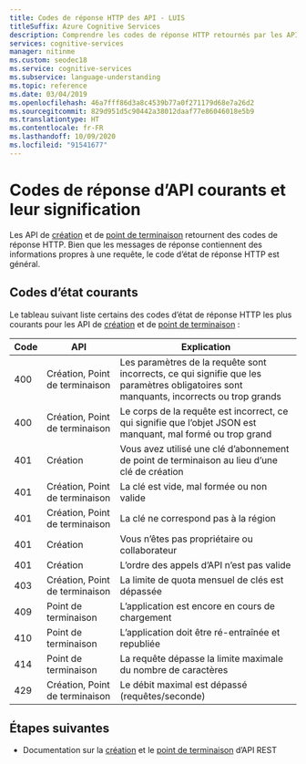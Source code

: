 ```yaml
---
title: Codes de réponse HTTP des API - LUIS
titleSuffix: Azure Cognitive Services
description: Comprendre les codes de réponse HTTP retournés par les API de point de terminaison et de création LUIS
services: cognitive-services
manager: nitinme
ms.custom: seodec18
ms.service: cognitive-services
ms.subservice: language-understanding
ms.topic: reference
ms.date: 03/04/2019
ms.openlocfilehash: 46a7fff86d3a8c4539b77a0f271179d68e7a26d2
ms.sourcegitcommit: 829d951d5c90442a38012daaf77e86046018e5b9
ms.translationtype: HT
ms.contentlocale: fr-FR
ms.lasthandoff: 10/09/2020
ms.locfileid: "91541677"
---
```

# <a name="common-api-response-codes-and-their-meaning"></a>Codes de réponse d’API courants et leur signification

Les API de [création](https://go.microsoft.com/fwlink/?linkid=2092087) et de [point de terminaison](https://go.microsoft.com/fwlink/?linkid=2092356) retournent des codes de réponse HTTP. Bien que les messages de réponse contiennent des informations propres à une requête, le code d’état de réponse HTTP est général.

## <a name="common-status-codes"></a>Codes d’état courants
Le tableau suivant liste certains des codes d’état de réponse HTTP les plus courants pour les API de [création](https://go.microsoft.com/fwlink/?linkid=2092087) et de [point de terminaison](https://go.microsoft.com/fwlink/?linkid=2092356) :

|Code|API|Explication|
|:--|--|--|
|400|Création, Point de terminaison|Les paramètres de la requête sont incorrects, ce qui signifie que les paramètres obligatoires sont manquants, incorrects ou trop grands|
|400|Création, Point de terminaison|Le corps de la requête est incorrect, ce qui signifie que l’objet JSON est manquant, mal formé ou trop grand|
|401|Création|Vous avez utilisé une clé d’abonnement de point de terminaison au lieu d’une clé de création|
|401|Création, Point de terminaison|La clé est vide, mal formée ou non valide|
|401|Création, Point de terminaison| La clé ne correspond pas à la région|
|401|Création|Vous n’êtes pas propriétaire ou collaborateur|
|401|Création|L’ordre des appels d’API n’est pas valide|
|403|Création, Point de terminaison|La limite de quota mensuel de clés est dépassée|
|409|Point de terminaison|L’application est encore en cours de chargement|
|410|Point de terminaison|L’application doit être ré-entraînée et republiée|
|414|Point de terminaison|La requête dépasse la limite maximale du nombre de caractères|
|429|Création, Point de terminaison|Le débit maximal est dépassé (requêtes/seconde)|

## <a name="next-steps"></a>Étapes suivantes

* Documentation sur la [création](https://westus.dev.cognitive.microsoft.com/docs/services/5890b47c39e2bb17b84a55ff/operations/5890b47c39e2bb052c5b9c2f) et le [point de terminaison](https://westus.dev.cognitive.microsoft.com/docs/services/5819c76f40a6350ce09de1ac/operations/5819c77140a63516d81aee78) d’API REST
